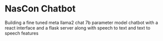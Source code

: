 # NasCon Chatbot

Building a fine tuned meta llama2 chat 7b parameter model chatbot with a react interface and a flask server along with speech to text and text to speech features
